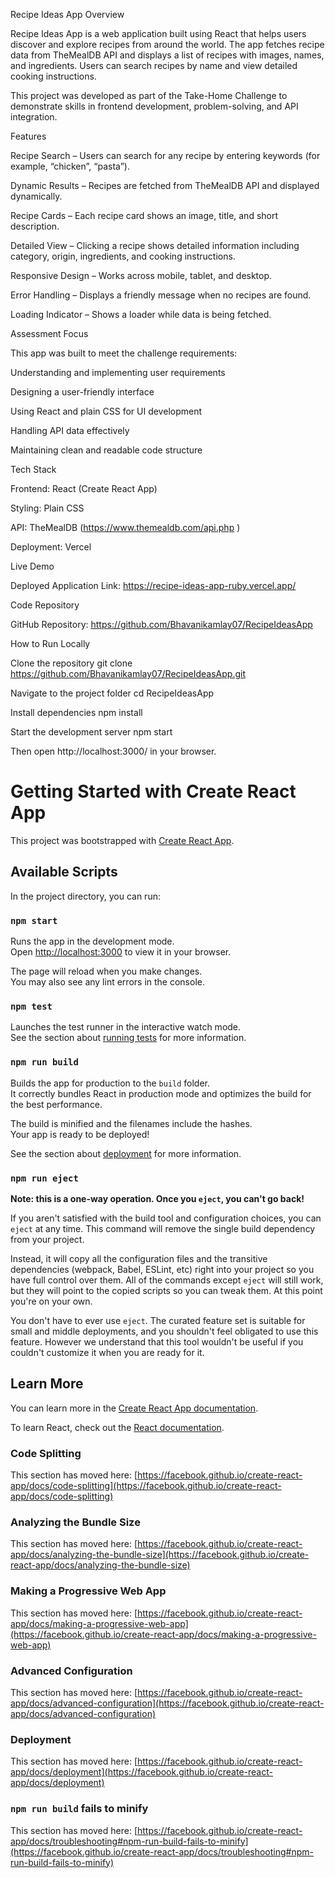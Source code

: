 Recipe Ideas App
Overview

Recipe Ideas App is a web application built using React that helps users discover and explore recipes from around the world.
The app fetches recipe data from TheMealDB API and displays a list of recipes with images, names, and ingredients.
Users can search recipes by name and view detailed cooking instructions.

This project was developed as part of the Take-Home Challenge to demonstrate skills in frontend development, problem-solving, and API integration.

Features

Recipe Search – Users can search for any recipe by entering keywords (for example, “chicken”, “pasta”).

Dynamic Results – Recipes are fetched from TheMealDB API and displayed dynamically.

Recipe Cards – Each recipe card shows an image, title, and short description.

Detailed View – Clicking a recipe shows detailed information including category, origin, ingredients, and cooking instructions.

Responsive Design – Works across mobile, tablet, and desktop.

Error Handling – Displays a friendly message when no recipes are found.

Loading Indicator – Shows a loader while data is being fetched.

Assessment Focus

This app was built to meet the challenge requirements:

Understanding and implementing user requirements

Designing a user-friendly interface

Using React and plain CSS for UI development

Handling API data effectively

Maintaining clean and readable code structure

Tech Stack

Frontend: React (Create React App)

Styling: Plain CSS

API: TheMealDB (https://www.themealdb.com/api.php
)

Deployment: Vercel

Live Demo

Deployed Application Link: https://recipe-ideas-app-ruby.vercel.app/

Code Repository

GitHub Repository: https://github.com/Bhavanikamlay07/RecipeIdeasApp

How to Run Locally

Clone the repository
git clone https://github.com/Bhavanikamlay07/RecipeIdeasApp.git

Navigate to the project folder
cd RecipeIdeasApp

Install dependencies
npm install

Start the development server
npm start

Then open http://localhost:3000/
in your browser.

















# Getting Started with Create React App

This project was bootstrapped with [Create React App](https://github.com/facebook/create-react-app).

## Available Scripts

In the project directory, you can run:

### `npm start`

Runs the app in the development mode.\
Open [http://localhost:3000](http://localhost:3000) to view it in your browser.

The page will reload when you make changes.\
You may also see any lint errors in the console.

### `npm test`

Launches the test runner in the interactive watch mode.\
See the section about [running tests](https://facebook.github.io/create-react-app/docs/running-tests) for more information.

### `npm run build`

Builds the app for production to the `build` folder.\
It correctly bundles React in production mode and optimizes the build for the best performance.

The build is minified and the filenames include the hashes.\
Your app is ready to be deployed!

See the section about [deployment](https://facebook.github.io/create-react-app/docs/deployment) for more information.

### `npm run eject`

**Note: this is a one-way operation. Once you `eject`, you can't go back!**

If you aren't satisfied with the build tool and configuration choices, you can `eject` at any time. This command will remove the single build dependency from your project.

Instead, it will copy all the configuration files and the transitive dependencies (webpack, Babel, ESLint, etc) right into your project so you have full control over them. All of the commands except `eject` will still work, but they will point to the copied scripts so you can tweak them. At this point you're on your own.

You don't have to ever use `eject`. The curated feature set is suitable for small and middle deployments, and you shouldn't feel obligated to use this feature. However we understand that this tool wouldn't be useful if you couldn't customize it when you are ready for it.

## Learn More

You can learn more in the [Create React App documentation](https://facebook.github.io/create-react-app/docs/getting-started).

To learn React, check out the [React documentation](https://reactjs.org/).

### Code Splitting

This section has moved here: [https://facebook.github.io/create-react-app/docs/code-splitting](https://facebook.github.io/create-react-app/docs/code-splitting)

### Analyzing the Bundle Size

This section has moved here: [https://facebook.github.io/create-react-app/docs/analyzing-the-bundle-size](https://facebook.github.io/create-react-app/docs/analyzing-the-bundle-size)

### Making a Progressive Web App

This section has moved here: [https://facebook.github.io/create-react-app/docs/making-a-progressive-web-app](https://facebook.github.io/create-react-app/docs/making-a-progressive-web-app)

### Advanced Configuration

This section has moved here: [https://facebook.github.io/create-react-app/docs/advanced-configuration](https://facebook.github.io/create-react-app/docs/advanced-configuration)

### Deployment

This section has moved here: [https://facebook.github.io/create-react-app/docs/deployment](https://facebook.github.io/create-react-app/docs/deployment)

### `npm run build` fails to minify

This section has moved here: [https://facebook.github.io/create-react-app/docs/troubleshooting#npm-run-build-fails-to-minify](https://facebook.github.io/create-react-app/docs/troubleshooting#npm-run-build-fails-to-minify)
